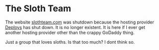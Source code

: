 # The Sloth Team
The website [slothteam.com](https://slothteam.com) was shutdown because the hosting provider [Deploys](https://deploys.io) has shut down. It is no longer existent. It is here if I ever get another hosting provider other than the crappy GoDaddy thing.

Just a group that loves sloths. Is that too much? I dont think so.
